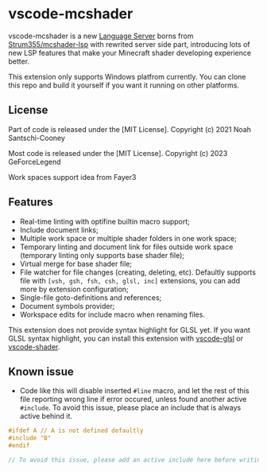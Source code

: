 # vscode-mcshader

vscode-mcshader is a new [Language Server](https://microsoft.github.io/language-server-protocol/) borns from [Strum355/mcshader-lsp](https://github.com/Strum355/mcshader-lsp/) with rewrited server side part, introducing lots of new LSP features that make your Minecraft shader developing experience better.

This extension only supports Windows platfrom currently. You can clone this repo and build it yourself if you want it running on other platforms.

## License

Part of code is released under the [MIT License]. Copyright (c) 2021 Noah Santschi-Cooney

Most code is released under the [MIT License]. Copyright (c) 2023 GeForceLegend

Work spaces support idea from Fayer3

## Features

 - Real-time linting with optifine builtin macro support;
 - Include document links;
 - Multiple work space or multiple shader folders in one work space;
 - Temporary linting and document link for files outside work space (temporary linting only supports base shader file);
 - Virtual merge for base shader file;
 - File watcher for file changes (creating, deleting, etc). Defaultly supports file with `[vsh, gsh, fsh, csh, glsl, inc]` extensions, you can add more by extension configuration;
 - Single-file goto-definitions and references;
 - Document symbols provider;
 - Workspace edits for include macro when renaming files.

This extension does not provide syntax highlight for GLSL yet. If you want GLSL syntax highlight, you can install this extension with [vscode-glsl](https://github.com/GeForceLegend/vscode-glsl) or [vscode-shader](https://github.com/stef-levesque/vscode-shader).

## Known issue

 - Code like this will disable inserted `#line` macro, and let the rest of this file reporting wrong line if error occured, unless found another active `#include`. To avoid this issue, please place an include that is always active behind it.
```glsl
#ifdef A // A is not defined defaultly
#include "B"
#endif

// To avoid this issue, please add an active include here before writing other code.
```
